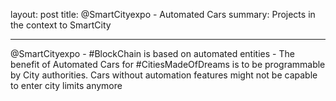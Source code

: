 layout: post
title: @SmartCityexpo - Automated Cars
summary: Projects in the context to SmartCity

---

@SmartCityexpo - #BlockChain is based on automated entities - The benefit of Automated Cars for #CitiesMadeOfDreams is to be programmable by City authorities. Cars without automation features might not be capable to enter city limits anymore